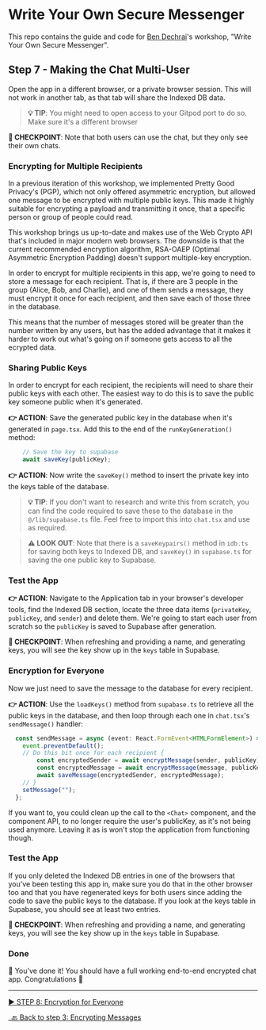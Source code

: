 # Write Your Own Secure Messenger

This repo contains the guide and code for [Ben Dechrai][ben-twitter]'s workshop, "Write Your Own Secure Messenger".

## Step 7 - Making the Chat Multi-User

Open the app in a different browser, or a private browser session. This will not work in another tab, as that tab will share the Indexed DB data.

> **💡 TIP**: You might need to open access to your Gitpod port to do so. Make sure it's a different browser 

**🧪 CHECKPOINT**: Note that both users can use the chat, but they only see their own chats.

### Encrypting for Multiple Recipients

In a previous iteration of this workshop, we implemented Pretty Good Privacy's (PGP), which not only offered asymmetric encryption, but allowed one message to be encrypted with multiple public keys. This made it highly suitable for encrypting a payload and transmitting it once, that a specific person or group of people could read.

This workshop brings us up-to-date and makes use of the Web Crypto API that's included in major modern web browsers. The downside is that the current recommended encryption algorithm, RSA-OAEP (Optimal Asymmetric Encryption Padding) doesn't support multiple-key encryption.

In order to encrypt for multiple recipients in this app, we're going to need to store a message for each recipient. That is, if there are 3 people in the group (Alice, Bob, and Charlie), and one of them sends a message, they must encrypt it once for each recipient, and then save each of those three in the database.

This means that the number of messages stored will be greater than the number written by any users, but has the added advantage that it makes it harder to work out what's going on if someone gets access to all the ecrypted data.

### Sharing Public Keys

In order to encrypt for each recipient, the recipients will need to share their public keys with each other. The easiest way to do this is to save the public key someone public when it's generated.

**👉 ACTION**: Save the generated public key in the database when it's generated in `page.tsx`. Add this to the end of the `runKeyGeneration()` method:

```ts
    // Save the key to supabase
    await saveKey(publicKey);
```

**👉 ACTION**: Now write the `saveKey()` method to insert the private key into the keys table of the database.

> **💡 TIP**: If you don't want to research and write this from scratch, you can find the code required to save these to the database in the `@/lib/supabase.ts` file. Feel free to import this into `chat.tsx` and use as required.

> **⚠ LOOK OUT**: Note that there is a `saveKeypairs()` method in `idb.ts` for saving both keys to Indexed DB, and `saveKey()` in `supabase.ts` for saving the one public key to Supabase.

### Test the App

**👉 ACTION**: Navigate to the Application tab in your browser's developer tools, find the Indexed DB section, locate the three data items (`privateKey`, `publicKey`, and `sender`) and delete them. We're going to start each user from scratch so the `publicKey` is saved to Supabase after generation.

**🧪 CHECKPOINT**: When refreshing and providing a name, and generating keys, you will see the key show up in the `keys` table in Supabase.

### Encryption for Everyone

Now we just need to save the message to the database for every recipient.

**👉 ACTION**: Use the `loadKeys()` method from `supabase.ts` to retrieve all the public keys in the database, and then loop through each one in `chat.tsx`'s `sendMessage()` handler:

```ts
  const sendMessage = async (event: React.FormEvent<HTMLFormElement>) => {
    event.preventDefault();
    // Do this bit once for each recipient {
        const encryptedSender = await encryptMessage(sender, publicKey);
        const encryptedMessage = await encryptMessage(message, publicKey);
        await saveMessage(encryptedSender, encryptedMessage);
    // }
    setMessage("");
  };
```

If you want to, you could clean up the call to the `<Chat>` component, and the component API, to no longer require the user's publicKey, as it's not being used anymore. Leaving it as is won't stop the application from functioning though.

### Test the App

If you only deleted the Indexed DB entries in one of the browsers that you've been testing this app in, make sure you do that in the other browser too and that you have regenerated keys for both users since adding the code to save the public keys to the database. If you look at the keys table in Supabase, you should see at least two entries.

**🧪 CHECKPOINT**: When refreshing and providing a name, and generating keys, you will see the key show up in the `keys` table in Supabase.

### Done

🎉 You've done it! You should have a full working end-to-end encrypted chat app. Congratulations 🎉

---

[▶️ STEP 8: Encryption for Everyone](./STEP-8-ENCRYPTION-FOR-EVERYONE.md)

\_[🔙 Back to step 3: Encrypting Messages](/STEP-6-RETRIEVING-FROM-DATABASE.md)

[ben-twitter]: https://twitter.com/bendechrai
